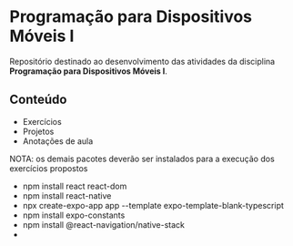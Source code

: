 # Programação para Dispositivos Móveis I

Repositório destinado ao desenvolvimento das atividades da disciplina **Programação para Dispositivos Móveis I**.

## Conteúdo

- Exercícios
- Projetos
- Anotações de aula

NOTA: os demais pacotes deverão ser instalados para a execução dos exercícios propostos

- npm install react react-dom
- npm install react-native
- npx create-expo-app app --template expo-template-blank-typescript
- npm install expo-constants
- npm install @react-navigation/native-stack
- 
